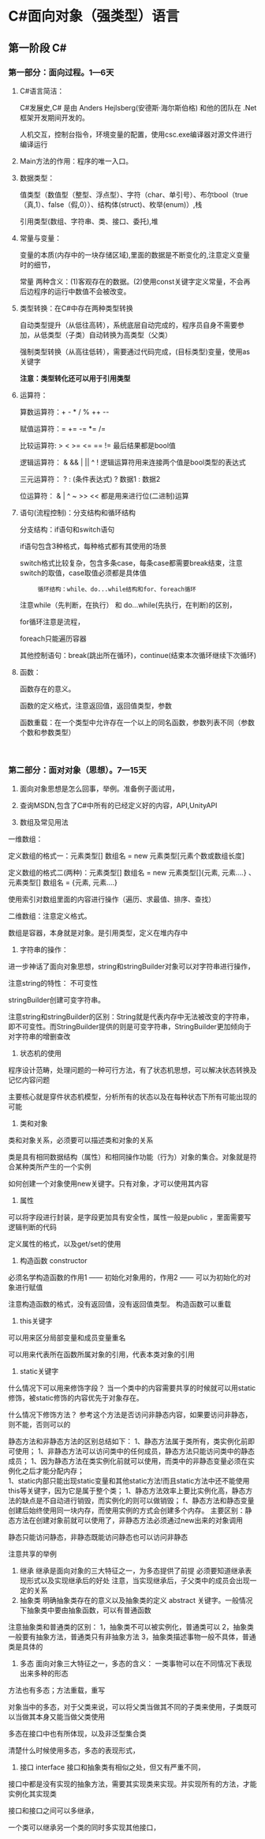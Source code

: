 # C#面向对象（强类型）语言

## 第一阶段 C#

### 第一部分：面向过程。1—6天

1. C#语言简洁：
   
   C#发展史,C# 是由 Anders Hejlsberg(安德斯·海尔斯伯格) 和他的团队在 .Net 框架开发期间开发的。
   
   人机交互，控制台指令，环境变量的配置，使用csc.exe编译器对源文件进行编译运行		

1. Main方法的作用：程序的唯一入口。
		
1. 数据类型：

	  值类型（数值型（整型、浮点型）、字符（char、单引号）、布尔bool（true（真,1）、false（假,0））、结构体(struct)、枚举(enum)）,栈
	
    引用类型(数组、字符串、类、接口、委托),堆	

1. 常量与变量：
	
    变量的本质(内存中的一块存储区域),里面的数据是不断变化的,注意定义变量时的细节，
	
    常量 两种含义：(1)客观存在的数据。(2)使用const关键字定义常量，不会再后边程序的运行中数值不会被改变。

1. 类型转换：在C#中存在两种类型转换
	
   自动类型提升（从低往高转），系统底层自动完成的，程序员自身不需要参加，从低类型（子类）自动转换为高类型（父类）
	
   强制类型转换（从高往低转），需要通过代码完成，(目标类型)变量，使用as关键字
	
    **注意：类型转化还可以用于引用类型**

1. 运算符：
  
    算数运算符：+ - * / % ++ --
			
   赋值运算符：= += -= *= /=
		
   比较运算符: > < >= <= == != 最后结果都是bool值
		
   逻辑运算符： & && | || ^ ! 逻辑运算符用来连接两个值是bool类型的表达式
			
   三元运算符： ? :  (条件表达式) ? 数据1 : 数据2
			
   位运算符：  & | ^ ~ >> << 都是用来进行位(二进制)运算

1. 语句(流程控制)：分支结构和循环结构
			
      分支结构：if语句和switch语句
					
      if语句包含3种格式，每种格式都有其使用的场景
			
      switch格式比较复杂，包含多条case，每条case都需要break结束，注意switch的取值，case取值必须都是具体值
					
			循环结构：while、do...while结构和for、foreach循环
					
      注意while（先判断，在执行） 和 do...while(先执行，在判断)的区别，
			
      for循环注意是流程，
			
      foreach只能遍历容器
			
      其他控制语句：break(跳出所在循环)，continue(结束本次循环继续下次循环)

1. 函数：
			
      函数存在的意义。
			
      函数的定义格式，注意返回值，返回值类型，参数
			
      函数重载：在一个类型中允许存在一个以上的同名函数，参数列表不同（参数个数和参数类型）
      
      
### 第二部分：面对对象（思想）。7—15天
 
1. 面向对象思想是怎么回事，举例。准备例子面试用，

1. 查询MSDN,包含了C#中所有的已经定义好的内容，API,UnityAPI

1. 数组及常见用法

 一维数组：

 定义数组的格式一：元素类型[] 数组名 = new 元素类型[元素个数或数组长度]

 定义数组的格式二(两种)：元素类型[] 数组名 = new 元素类型[]{元素, 元素….} 、 元素类型[] 数组名 = {元素, 元素….}

 使用索引对数组里面的内容进行操作（遍历、求最值、排序、查找）

 二维数组：注意定义格式。

 数组是容器，本身就是对象。是引用类型，定义在堆内存中
			
1. 字符串的操作：

 进一步神话了面向对象思想，string和stringBuilder对象可以对字符串进行操作，

 注意string的特性： 不可变性

 stringBuilder创建可变字符串。

 注意string和stringBuilder的区别：String就是代表内存中无法被改变的字符串，即不可变性。而StringBuilder提供的则是可变字符串，StringBuilder更加倾向于对字符串的增删查改
					
1. 状态机的使用

 程序设计范畴，处理问题的一种可行方法，有了状态机思想，可以解决状态转换及记忆内容问题

 主要核心就是穿件状态机模型，分析所有的状态以及在每种状态下所有可能出现的可能

1. 类和对象

 类和对象关系，必须要可以描述类和对象的关系

 类是具有相同数据结构（属性）和相同操作功能（行为）对象的集合。对象就是符合某种类所产生的一个实例
 
 如何创建一个对象使用new关键字。只有对象，才可以使用其内容
			
1. 属性

 可以将字段进行封装，是字段更加具有安全性，属性一般是public ，里面需要写逻辑判断的代码
					
 定义属性的格式，以及get/set的使用
			
1. 构造函数 constructor

 必须名学构造函数的作用1 —— 初始化对象用的，作用2 —— 可以为初始化的对象进行赋值
					
 注意构造函数的格式，没有返回值，没有返回值类型。  构造函数可以重载
					
1. this关键字

 可以用来区分局部变量和成员变量重名

 可以用来代表所在函数所属对象的引用，代表本类对象的引用
					
1. static关键字

 什么情况下可以用来修饰字段？ 当一个类中的内容需要共享的时候就可以用static修饰，被static修饰的内容优先于对象存在。

 什么情况下修饰方法？ 参考这个方法是否访问非静态内容，如果要访问非静态，则不能，否则可以的	
					
 静态方法和非静态方法的区别总结如下：
	1、静态方法属于类所有，类实例化前即可使用； 
	1、非静态方法可以访问类中的任何成员，静态方法只能访问类中的静态成员； 
	1、因为静态方法在类实例化前就可以使用，而类中的非静态变量必须在实例化之后才能分配内存；    
	1、static内部只能出现static变量和其他static方法!而且static方法中还不能使用this等关键字，因为它是属于整个类；
	1、静态方法效率上要比实例化高，静态方法的缺点是不自动进行销毁，而实例化的则可以做销毁； 
	f、静态方法和静态变量创建后始终使用同一块内存，而使用实例的方式会创建多个内存。
	主要区别：静态方法在创建对象前就可以使用了，非静态方法必须通过new出来的对象调用
					
 静态只能访问静态，非静态既能访问静态也可以访问非静态
					
 注意共享的举例
					
1. 继承
 继承是面向对象的三大特征之一，为多态提供了前提
 必须要知道继承表现形式以及实现继承后的好处
 注意，当实现继承后，子父类中的成员会出现一定的关系						
1. 抽象类
 明确抽象类存在的意义以及抽象类的定义 abstract 关键字。一般情况下抽象类中要由抽象函数，可以有普通函数
					
 注意抽象类和普通类的区别：
  1，抽象类不可以被实例化，普通类可以
  2，抽象类一般要有抽象方法，普通类只有非抽象方法
  3，抽象类描述事物一般不具体，普通类是具体的
					
1. 多态
 面向对象三大特征之一，多态的含义：	一类事物可以在不同情况下表现出来多种的形态
					
 方法也有多态；方法重载，重写
					
 对象当中的多态，对于父类来说，可以将父类当做其不同的子类来使用，子类既可以当做其本身又能当做父类使用
					
 多态在接口中也有所体现，以及非泛型集合类
					
 清楚什么时候使用多态，多态的表现形式，
					
1. 接口
 interface 接口和抽象类有相似之处，但又有严重不同，
					
 接口中都是没有实现的抽象方法，需要其实现类来实现。并实现所有的方法，才能实例化其实现类
					
 接口和接口之间可以多继承，
					
 一个类可以继承另一个类的同时多实现其他接口，      
      
      
      
      
      
      
      
      
      
      
      
      
      
      
      
      
      
      
      
      
      
      
      
      
      
      
      
      
      
      
      
      
      
      
      
      
      














						

